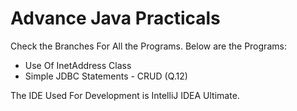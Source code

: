 # Advance Java Practicals

Check the Branches For All the Programs. Below are the Programs:

  - Use Of InetAddress Class
  - Simple JDBC Statements - CRUD (Q.12)

The IDE Used For Development is IntelliJ IDEA Ultimate.
